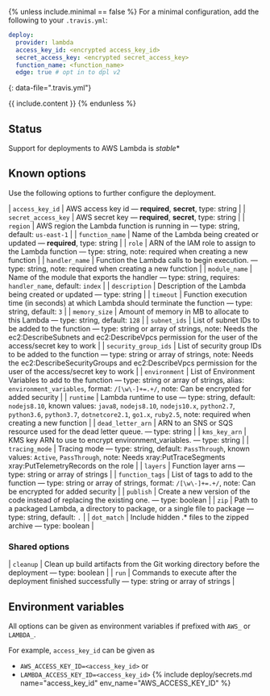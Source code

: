 {% unless include.minimal == false %}
For a minimal configuration, add the following to your `.travis.yml`:

```yaml
deploy:
  provider: lambda
  access_key_id: <encrypted access_key_id>
  secret_access_key: <encrypted secret_access_key>
  function_name: <function_name>
  edge: true # opt in to dpl v2
```
{: data-file=".travis.yml"}



{{ include.content }}
{% endunless %}

## Status

Support for deployments to AWS Lambda is *stable**
## Known options

Use the following options to further configure the deployment.

| `access_key_id` | AWS access key id &mdash; **required**, **secret**, type: string |
| `secret_access_key` | AWS secret key &mdash; **required**, **secret**, type: string |
| `region` | AWS region the Lambda function is running in &mdash; type: string, default: `us-east-1` |
| `function_name` | Name of the Lambda being created or updated &mdash; **required**, type: string |
| `role` | ARN of the IAM role to assign to the Lambda function &mdash; type: string, note: required when creating a new function |
| `handler_name` | Function the Lambda calls to begin execution. &mdash; type: string, note: required when creating a new function |
| `module_name` | Name of the module that exports the handler &mdash; type: string, requires: `handler_name`, default: `index` |
| `description` | Description of the Lambda being created or updated &mdash; type: string |
| `timeout` | Function execution time (in seconds) at which Lambda should terminate the function &mdash; type: string, default: `3` |
| `memory_size` | Amount of memory in MB to allocate to this Lambda &mdash; type: string, default: `128` |
| `subnet_ids` | List of subnet IDs to be added to the function &mdash; type: string or array of strings, note: Needs the ec2:DescribeSubnets and ec2:DescribeVpcs permission for the user of the access/secret key to work |
| `security_group_ids` | List of security group IDs to be added to the function &mdash; type: string or array of strings, note: Needs the ec2:DescribeSecurityGroups and ec2:DescribeVpcs permission for the user of the access/secret key to work |
| `environment` | List of Environment Variables to add to the function &mdash; type: string or array of strings, alias: `environment_variables`, format: `/[\w\-]+=.+/`, note: Can be encrypted for added security |
| `runtime` | Lambda runtime to use &mdash; type: string, default: `nodejs8.10`, known values: `java8`, `nodejs8.10`, `nodejs10.x`, `python2.7`, `python3.6`, `python3.7`, `dotnetcore2.1`, `go1.x`, `ruby2.5`, note: required when creating a new function |
| `dead_letter_arn` | ARN to an SNS or SQS resource used for the dead letter queue. &mdash; type: string |
| `kms_key_arn` | KMS key ARN to use to encrypt environment_variables. &mdash; type: string |
| `tracing_mode` | Tracing mode &mdash; type: string, default: `PassThrough`, known values: `Active`, `PassThrough`, note: Needs xray:PutTraceSegments xray:PutTelemetryRecords on the role |
| `layers` | Function layer arns &mdash; type: string or array of strings |
| `function_tags` | List of tags to add to the function &mdash; type: string or array of strings, format: `/[\w\-]+=.+/`, note: Can be encrypted for added security |
| `publish` | Create a new version of the code instead of replacing the existing one. &mdash; type: boolean |
| `zip` | Path to a packaged Lambda, a directory to package, or a single file to package &mdash; type: string, default: `.` |
| `dot_match` | Include hidden .* files to the zipped archive &mdash; type: boolean |

### Shared options

| `cleanup` | Clean up build artifacts from the Git working directory before the deployment &mdash; type: boolean |
| `run` | Commands to execute after the deployment finished successfully &mdash; type: string or array of strings |

## Environment variables

All options can be given as environment variables if prefixed with `AWS_` or `LAMBDA_`.

For example, `access_key_id` can be given as 

* `AWS_ACCESS_KEY_ID=<access_key_id>` or 
* `LAMBDA_ACCESS_KEY_ID=<access_key_id>`
{% include deploy/secrets.md name="access_key_id" env_name="AWS_ACCESS_KEY_ID" %}